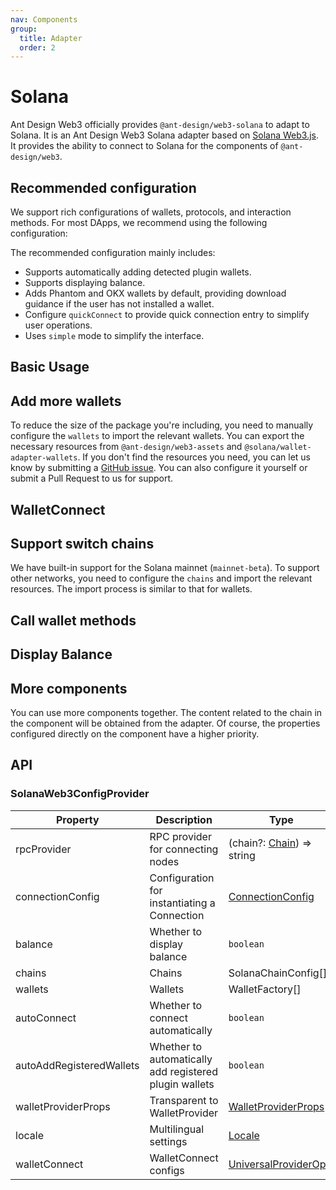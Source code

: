 ```yaml
---
nav: Components
group:
  title: Adapter
  order: 2
---
```


# Solana

Ant Design Web3 officially provides `@ant-design/web3-solana` to adapt to Solana. It is an Ant Design Web3 Solana adapter based on [Solana Web3.js](https://solana-labs.github.io/solana-web3.js/). It provides the ability to connect to Solana for the components of `@ant-design/web3`.

## Recommended configuration

We support rich configurations of wallets, protocols, and interaction methods. For most DApps, we recommend using the following configuration:

<code src="./demos/recommend.tsx"></code>

The recommended configuration mainly includes:

- Supports automatically adding detected plugin wallets.
- Supports displaying balance.
- Adds Phantom and OKX wallets by default, providing download guidance if the user has not installed a wallet.
- Configure `quickConnect` to provide quick connection entry to simplify user operations.
- Uses `simple` mode to simplify the interface.

## Basic Usage

<code src="./demos/basic.tsx"></code>

## Add more wallets

To reduce the size of the package you're including, you need to manually configure the `wallets` to import the relevant wallets. You can export the necessary resources from `@ant-design/web3-assets` and `@solana/wallet-adapter-wallets`. If you don't find the resources you need, you can let us know by submitting a [GitHub issue](https://github.com/ant-design/ant-design-web3/issues). You can also configure it yourself or submit a Pull Request to us for support.

<code src="./demos/more-wallets.tsx"></code>

## WalletConnect

<code src="./demos/wallet-connect.tsx"></code>

## Support switch chains

We have built-in support for the Solana mainnet (`mainnet-beta`). To support other networks, you need to configure the `chains` and import the relevant resources. The import process is similar to that for wallets.

<code src="./demos/networks.tsx"></code>

## Call wallet methods

<code src="./demos/sign-message.tsx"></code>

## Display Balance

<code src="./demos/balance.tsx"></code>

## More components

You can use more components together. The content related to the chain in the component will be obtained from the adapter. Of course, the properties configured directly on the component have a higher priority.

<code src="./demos/more-components.tsx"></code>

## API

### SolanaWeb3ConfigProvider

| Property | Description | Type | Default | Version |
| --- | --- | --- | --- | --- |
| rpcProvider | RPC provider for connecting nodes | (chain?: [Chain](./types#chain)) => string | - | - |
| connectionConfig | Configuration for instantiating a Connection | [ConnectionConfig](https://solana-labs.github.io/solana-web3.js/types/ConnectionConfig.html) | - | - |
| balance | Whether to display balance | `boolean` | - | - |
| chains | Chains | SolanaChainConfig\[\] | - | - |
| wallets | Wallets | WalletFactory\[\] | - | - |
| autoConnect | Whether to connect automatically | `boolean` | `false` | - |
| autoAddRegisteredWallets | Whether to automatically add registered plugin wallets | `boolean` | `false` | - |
| walletProviderProps | Transparent to WalletProvider | [WalletProviderProps](https://github.com/solana-labs/wallet-adapter/blob/master/packages/core/react/src/WalletProvider.tsx#L17) | - | - |
| locale | Multilingual settings | [Locale](https://github.com/ant-design/ant-design-web3/blob/main/packages/common/src/locale/zh_CN.ts) | - | - |
| walletConnect | WalletConnect configs | [UniversalProviderOpts](https://github.com/WalletConnect/walletconnect-monorepo/blob/v2.0/providers/universal-provider/src/types/misc.ts#L9) | - | - |
